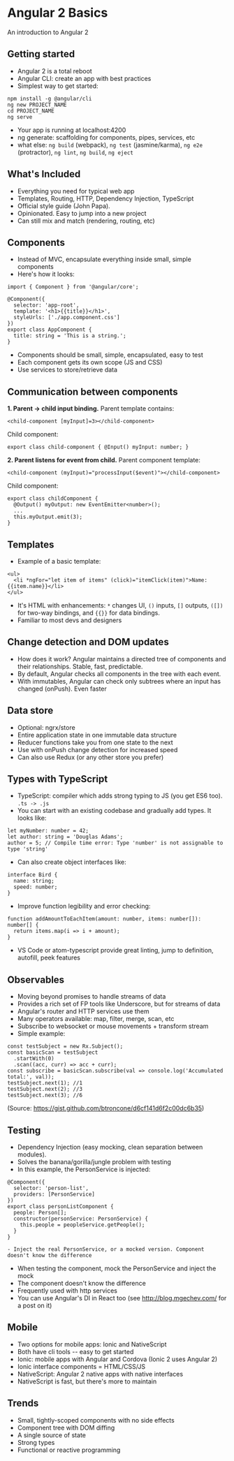# Angular 2 Basics
An introduction to Angular 2

## Getting started
- Angular 2 is a total reboot
- Angular CLI: create an app with best practices
- Simplest way to get started:

```
npm install -g @angular/cli
ng new PROJECT_NAME
cd PROJECT_NAME
ng serve
```

- Your app is running at localhost:4200
- ng generate: scaffolding for components, pipes, services, etc
- what else: `ng build` (webpack), `ng test` (jasmine/karma), `ng e2e` (protractor), `ng lint`, `ng build`, `ng eject`

## What's Included
- Everything you need for typical web app
- Templates, Routing, HTTP, Dependency Injection, TypeScript
- Official style guide (John Papa).
- Opinionated. Easy to jump into a new project
- Can still mix and match (rendering, routing, etc)

## Components
- Instead of MVC, encapsulate everything inside small, simple components
- Here's how it looks:

```
import { Component } from '@angular/core';

@Component({
  selector: 'app-root',
  template: '<h1>{{title}}</h1>',
  styleUrls: ['./app.component.css']
})
export class AppComponent {
  title: string = 'This is a string.';
}
```

- Components should be small, simple, encapsulated, easy to test
- Each component gets its own scope (JS and CSS)
- Use services to store/retrieve data

## Communication between components
**1. Parent -> child input binding.** Parent template contains:

```
<child-component [myInput]=3></child-component>
```

Child component:

```
export class child-component { @Input() myInput: number; }
```

**2. Parent listens for event from child.** Parent component template:

```
<child-component (myInput)="processInput($event)"></child-component>
```

Child component:

```
export class childComponent {
  @Output() myOutput: new EventEmitter<number>();
  ...
  this.myOutput.emit(3);
}
```

## Templates
- Example of a basic template:

```
<ul>
  <li *ngFor="let item of items" (click)="itemClick(item)">Name: {{item.name}}</li>
</ul>
```
- It's HTML with enhancements: `*` changes UI, `()` inputs, `[]` outputs, `([])` for two-way bindings, and `{{}}` for data bindings.
- Familiar to most devs and designers

## Change detection and DOM updates
- How does it work? Angular maintains a directed tree of components and their relationships. Stable, fast, predictable.
- By default, Angular checks all components in the tree with each event.
- With immutables, Angular can check only subtrees where an input has changed (onPush). Even faster

## Data store
- Optional: ngrx/store
- Entire application state in one immutable data structure
- Reducer functions take you from one state to the next
- Use with onPush change detection for increased speed
- Can also use Redux (or any other store you prefer)

## Types with TypeScript
- TypeScript: compiler which adds strong typing to JS (you get ES6 too). `.ts -> .js`
- You can start with an existing codebase and gradually add types. It looks like:

```
let myNumber: number = 42;
let author: string = 'Douglas Adams';
author = 5; // Compile time error: Type 'number' is not assignable to type 'string'
```

- Can also create object interfaces like:

```
interface Bird {
  name: string;
  speed: number;
}
```

- Improve function legibility and error checking:
```
function addAmountToEachItem(amount: number, items: number[]): number[] {
  return items.map(i => i + amount);
}
```

- VS Code or atom-typescript provide great linting, jump to definition, autofill, peek features

## Observables
- Moving beyond promises to handle streams of data
- Provides a rich set of FP tools like Underscore, but for streams of data
- Angular's router and HTTP services use them
- Many operators available: map, filter, merge, scan, etc
- Subscribe to websocket or mouse movements + transform stream
- Simple example:
```
const testSubject = new Rx.Subject();
const basicScan = testSubject
  .startWith(0)
  .scan((acc, curr) => acc + curr);
const subscribe = basicScan.subscribe(val => console.log('Accumulated total:', val));
testSubject.next(1); //1
testSubject.next(2); //3
testSubject.next(3); //6
```
(Source: https://gist.github.com/btroncone/d6cf141d6f2c00dc6b35)

## Testing
- Dependency Injection (easy mocking, clean separation between modules).
- Solves the banana/gorilla/jungle problem with testing
- In this example, the PersonService is injected:

```
@Component({
  selector: 'person-list',
  providers: [PersonService]
})
export class personListComponent {
  people: Person[];
  constructor(personService: PersonService) {
    this.people = peopleService.getPeople();
  }
}

- Inject the real PersonService, or a mocked version. Component doesn't know the difference
```

- When testing the component, mock the PersonService and inject the mock
- The component doesn't know the difference
- Frequently used with http services
- You can use Angular's DI in React too (see http://blog.mgechev.com/ for a post on it)

## Mobile
- Two options for mobile apps: Ionic and NativeScript
- Both have cli tools -- easy to get started
- Ionic: mobile apps with Angular and Cordova (Ionic 2 uses Angular 2)
- Ionic interface components = HTML/CSS/JS
- NativeScript: Angular 2 native apps with native interfaces
- NativeScript is fast, but there's more to maintain

## Trends
- Small, tightly-scoped components with no side effects
- Component tree with DOM diffing
- A single source of state
- Strong types
- Functional or reactive programming
